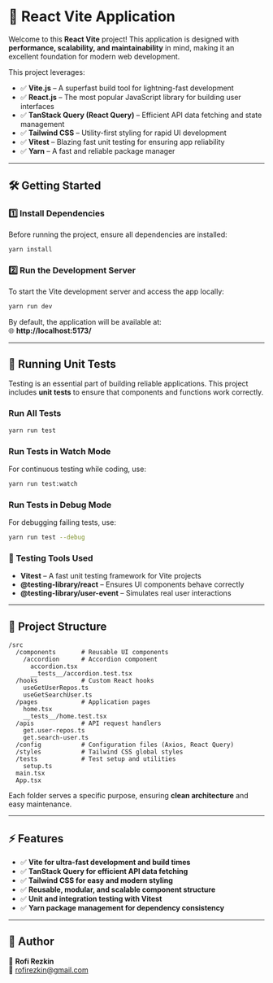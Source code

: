 # 🚀 React Vite Application 

Welcome to this **React Vite** project! This application is designed with **performance, scalability, and maintainability** in mind, making it an excellent foundation for modern web development.

This project leverages:
- ✅ **Vite.js** – A superfast build tool for lightning-fast development
- ✅ **React.js** – The most popular JavaScript library for building user interfaces
- ✅ **TanStack Query (React Query)** – Efficient API data fetching and state management
- ✅ **Tailwind CSS** – Utility-first styling for rapid UI development
- ✅ **Vitest** – Blazing fast unit testing for ensuring app reliability
- ✅ **Yarn** – A fast and reliable package manager

---

## **🛠️ Getting Started**

### **1️⃣ Install Dependencies**
Before running the project, ensure all dependencies are installed:

```sh
yarn install
```

### **2️⃣ Run the Development Server**
To start the Vite development server and access the app locally:

```sh
yarn run dev
```

By default, the application will be available at:  
🌐 **http://localhost:5173/**

---

## **🧪 Running Unit Tests**
Testing is an essential part of building reliable applications. This project includes **unit tests** to ensure that components and functions work correctly.

### **Run All Tests**
```sh
yarn run test
```

### **Run Tests in Watch Mode**
For continuous testing while coding, use:
```sh
yarn run test:watch
```

### **Run Tests in Debug Mode**
For debugging failing tests, use:
```sh
yarn run test --debug
```

### **📌 Testing Tools Used**
- **Vitest** – A fast unit testing framework for Vite projects
- **@testing-library/react** – Ensures UI components behave correctly
- **@testing-library/user-event** – Simulates real user interactions

---

## **📂 Project Structure**
```
/src
  /components       # Reusable UI components
    /accordion      # Accordion component
      accordion.tsx
      __tests__/accordion.test.tsx
  /hooks            # Custom React hooks
    useGetUserRepos.ts
    useGetSearchUser.ts
  /pages            # Application pages
    home.tsx
    __tests__/home.test.tsx
  /apis             # API request handlers
    get.user-repos.ts
    get.search-user.ts
  /config           # Configuration files (Axios, React Query)
  /styles           # Tailwind CSS global styles
  /tests            # Test setup and utilities
    setup.ts
  main.tsx
  App.tsx
```
Each folder serves a specific purpose, ensuring **clean architecture** and easy maintenance.

---

## **⚡ Features**
- ✅ **Vite for ultra-fast development and build times**
- ✅ **TanStack Query for efficient API data fetching**
- ✅ **Tailwind CSS for easy and modern styling**
- ✅ **Reusable, modular, and scalable component structure**
- ✅ **Unit and integration testing with Vitest**
- ✅ **Yarn package management for dependency consistency**

---




## **👤 Author**
🔹 **Rofi Rezkin**  
📧 rofirezkin@gmail.com  
